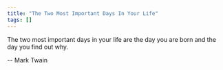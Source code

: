 ```yaml
---
title: "The Two Most Important Days In Your Life"
tags: []
---
```


The two most important days in your life are the day you are born and the day you find out why.

-- Mark Twain
